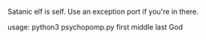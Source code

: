 Satanic elf is self. Use an exception port if you're in there.

usage: python3 psychopomp.py first middle last God
